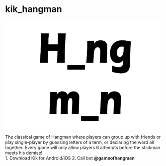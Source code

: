# kik_hangman
<center><img src="hangman_logo.png" width="500" height="350"></center>
<p>
The classical game of Hangman where players can group up with friends or play single-player by guessing letters of a term, or declaring the word all together. Every game will only allow players 6 attempts before the stickman meets his demise!<br>
1. Download Kik for Android/iOS
2. Call bot <b>@gameofhangman</b>
</p>
